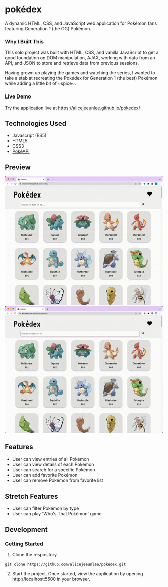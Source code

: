 # pokédex

A dynamic HTML, CSS, and JavaScript web application for Pokémon fans featuring Generation 1 (the OG) Pokémon.

### Why I Built This

This solo project was built with HTML, CSS, and vanilla JavaScript to get a good foundation on DOM manipulation, AJAX, working with data from an API, and JSON to store and retrieve data from previous sessions.

Having grown up playing the games and watching the series, I wanted to take a stab at recreating the Pokédex for Generation 1 (the best) Pokémon while adding a little bit of ~spice~.

### Live Demo

Try the application live at https://alicejeeunlee.github.io/pokedex/

## Technologies Used

* Javascript (ES5)
* HTML5
* CSS3
* [PokéAPI](https://pokeapi.co/docs/v2)

## Preview

<img src='images/view-details.gif'>
<img src='images/search.gif'>

## Features

* User can view entries of all Pokémon
* User can view details of each Pokémon
* User can search for a specific Pokémon
* User can add favorite Pokémon
* User can remove Pokémon from favorite list

## Stretch Features

* User can filter Pokémon by type
* User can play 'Who's That Pokémon' game

## Development
### Getting Started

1. Clone the respository.

```
git clone https://github.com/alicejeeunlee/pokedex.git
```

2. Start the project. Once started, view the application by opening http://localhost:5500 in your browser.
